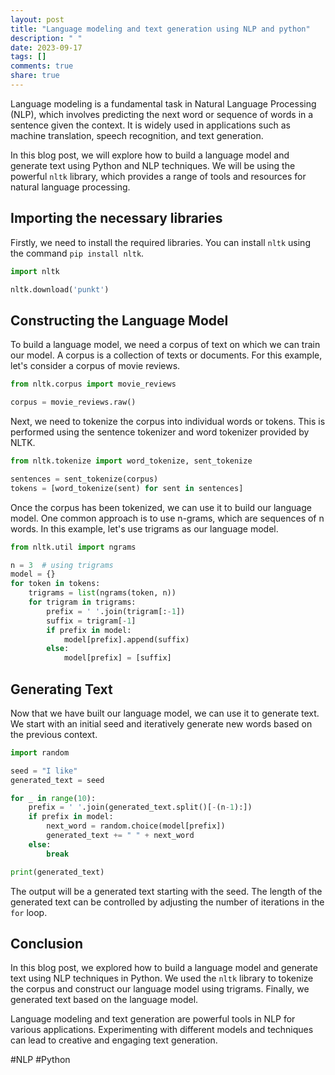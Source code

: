 ```yaml
---
layout: post
title: "Language modeling and text generation using NLP and python"
description: " "
date: 2023-09-17
tags: []
comments: true
share: true
---
```


Language modeling is a fundamental task in Natural Language Processing (NLP), which involves predicting the next word or sequence of words in a sentence given the context. It is widely used in applications such as machine translation, speech recognition, and text generation.

In this blog post, we will explore how to build a language model and generate text using Python and NLP techniques. We will be using the powerful `nltk` library, which provides a range of tools and resources for natural language processing.

## Importing the necessary libraries

Firstly, we need to install the required libraries. You can install `nltk` using the command `pip install nltk`.

```python
import nltk

nltk.download('punkt')
```

## Constructing the Language Model

To build a language model, we need a corpus of text on which we can train our model. A corpus is a collection of texts or documents. For this example, let's consider a corpus of movie reviews.

```python
from nltk.corpus import movie_reviews

corpus = movie_reviews.raw()
```

Next, we need to tokenize the corpus into individual words or tokens. This is performed using the sentence tokenizer and word tokenizer provided by NLTK.

```python
from nltk.tokenize import word_tokenize, sent_tokenize

sentences = sent_tokenize(corpus)
tokens = [word_tokenize(sent) for sent in sentences]
```

Once the corpus has been tokenized, we can use it to build our language model. One common approach is to use n-grams, which are sequences of n words. In this example, let's use trigrams as our language model.

```python
from nltk.util import ngrams

n = 3  # using trigrams
model = {}
for token in tokens:
    trigrams = list(ngrams(token, n))
    for trigram in trigrams:
        prefix = ' '.join(trigram[:-1])
        suffix = trigram[-1]
        if prefix in model:
            model[prefix].append(suffix)
        else:
            model[prefix] = [suffix]
```

## Generating Text

Now that we have built our language model, we can use it to generate text. We start with an initial seed and iteratively generate new words based on the previous context.

```python
import random

seed = "I like"
generated_text = seed

for _ in range(10):
    prefix = ' '.join(generated_text.split()[-(n-1):])
    if prefix in model:
        next_word = random.choice(model[prefix])
        generated_text += " " + next_word
    else:
        break

print(generated_text)
```

The output will be a generated text starting with the seed. The length of the generated text can be controlled by adjusting the number of iterations in the `for` loop.

## Conclusion

In this blog post, we explored how to build a language model and generate text using NLP techniques in Python. We used the `nltk` library to tokenize the corpus and construct our language model using trigrams. Finally, we generated text based on the language model.

Language modeling and text generation are powerful tools in NLP for various applications. Experimenting with different models and techniques can lead to creative and engaging text generation.

\#NLP #Python